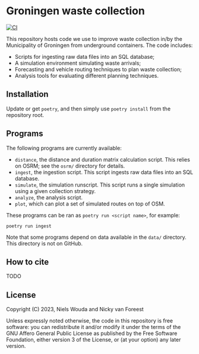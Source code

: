 # Groningen waste collection

[![CI](https://github.com/N-Wouda/Groningen-Waste-Collection/actions/workflows/CI.yml/badge.svg?branch=main)](https://github.com/N-Wouda/Groningen-Waste-Collection/actions/workflows/CI.yml)

This repository hosts code we use to improve waste collection in/by the Municipality of Groningen from underground containers.
The code includes:

- Scripts for ingesting raw data files into an SQL database;
- A simulation environment simulating waste arrivals;
- Forecasting and vehicle routing techniques to plan waste collection;
- Analysis tools for evaluating different planning techniques.

## Installation

Update or get `poetry`, and then simply use `poetry install` from the repository root.

## Programs

The following programs are currently available:

- `distance`, the distance and duration matrix calculation script.
  This relies on OSRM; see the `osrm/` directory for details.
- `ingest`, the ingestion script.
  This script ingests raw data files into an SQL database.
- `simulate`, the simulation runscript.
  This script runs a single simulation using a given collection strategy.
- `analyze`, the analysis script.
- `plot`, which can plot a set of simulated routes on top of OSM.

These programs can be ran as `poetry run <script name>`, for example:
```shell
poetry run ingest
```

Note that some programs depend on data available in the `data/` directory.
This directory is not on GitHub.

## How to cite

TODO

## License

Copyright (C) 2023, Niels Wouda and Nicky van Foreest

Unless expressly noted otherwise, the code in this repository is free software:
you can redistribute it and/or modify it under the terms of the GNU Affero 
General Public License as published by the Free Software Foundation, either
version 3 of the License, or (at your option) any later version.
